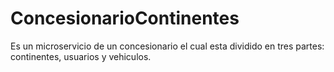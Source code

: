 # ConcesionarioContinentes
Es un microservicio de un concesionario el cual esta dividido en tres partes: continentes, usuarios y vehiculos.
